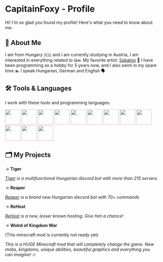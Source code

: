 # CapitainFoxy -  Profile 

Hi! I'm so glad you found my profile! Here's what you need to know about me:

## 👤 About Me

I am from Hungary 🇭🇺 and i am currently studying in Austria, I am interested in everything related to law. My favorite artist: [Sabaton](https://open.spotify.com/artist/3o2dn2O0FCVsWDFSh8qxgG?si=m_zX9nJsT6WLyftH5jaOrw) 🎸 I have been programming as a hobby for 5 years now, and I also swim in my spare time 🏊
I speak Hungarian, German and English 🗣️

## 🛠️ Tools & Languages

I work with these tools and programming languages:

<p>
  <img src="https://cdn.jsdelivr.net/gh/devicons/devicon@latest/icons/css3/css3-original.svg" width="50" height="50"/>
  <img src="https://cdn.jsdelivr.net/gh/devicons/devicon@latest/icons/html5/html5-original.svg" width="50" height="50"/>
  <img src="https://cdn.jsdelivr.net/gh/devicons/devicon@latest/icons/java/java-original-wordmark.svg" width="50" height="50"/>
  <img src="https://cdn.jsdelivr.net/gh/devicons/devicon/icons/javascript/javascript-original.svg" width="50" height="50"/>
  <img src="https://cdn.jsdelivr.net/gh/devicons/devicon/icons/csharp/csharp-original.svg" width="50" height="50"/>


  <img src="https://cdn.jsdelivr.net/gh/devicons/devicon@latest/icons/github/github-original-wordmark.svg" width="50" height="50"/>
  <img src="https://cdn.jsdelivr.net/gh/devicons/devicon@latest/icons/mysql/mysql-original-wordmark.svg" width="50" height="50"/>
  <img src="https://cdn.jsdelivr.net/gh/devicons/devicon@latest/icons/vscode/vscode-original.svg" width="50" height="50"/>
  <img src="https://cdn.jsdelivr.net/gh/devicons/devicon@latest/icons/filezilla/filezilla-plain.svg" width="50" height="50"/>
  <img src="https://cdn.jsdelivr.net/gh/devicons/devicon@latest/icons/nodejs/nodejs-original.svg" width="50" height="50"/>
  
  <img src="https://cdn.jsdelivr.net/gh/devicons/devicon/icons/unity/unity-original.svg" width="50" height="50"/>

  
  <img src="https://cdn.jsdelivr.net/gh/devicons/devicon/icons/sqlite/sqlite-original.svg" width="50" height="50"/>

</p>


## 🗂️ My Projects 


-> **Tiger**

_[Tiger](https://discord.tigerweb.hu) is a multifunctional Hungarian discord bot with more than 215 servers._

-> **Reaper**

_[Reaper](https://dsc.gg/reaper-bot) is a brand new Hungarian discord bot with 70+ commands_

-> **ReHost**

_[ReHost](https://rehost.hu) is a new, lesser known hosting. Give him a chance!_

-> **Wolrd of Kingdom War**

(This minecraft mod is currently not ready yet)

_This is a HUGE Minecraft mod that will completely change the game. New mobs, kingdoms, unique abilities, beautiful graphics and everything you can imagine! 🔥_


